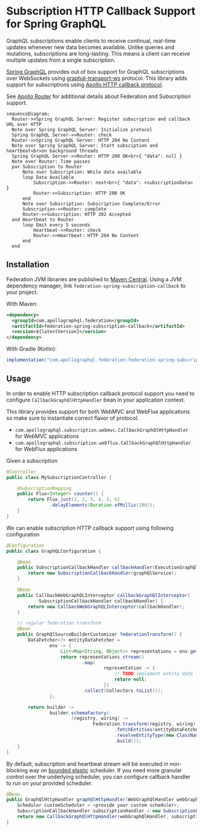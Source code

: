 # Subscription HTTP Callback Support for Spring GraphQL

GraphQL subscriptions enable clients to receive continual, real-time updates whenever new data becomes available. Unlike
queries and mutations, subscriptions are long-lasting. This means a client can receive multiple updates from a single subscription.

[Spring GraphQL](https://docs.spring.io/spring-graphql/reference/) provides out of box support for GraphQL subscriptions
over WebSockets using [graphql-transport-ws](https://github.com/enisdenjo/graphql-ws) protocol. This library adds support
for subscriptions using [Apollo HTTP callback protocol](https://www.apollographql.com/docs/router/executing-operations/subscription-callback-protocol).

See [Apollo Router](https://www.apollographql.com/docs/router/executing-operations/subscription-support) for additional
details about Federation and Subscription support.

```mermaid
sequenceDiagram;
  Router->>Spring GraphQL Server: Register subscription and callback URL over HTTP
  Note over Spring GraphQL Server: Initialize protocol
  Spring GraphQL Server->>Router: check
  Router->>Spring GraphQL Server: HTTP 204 No Content
  Note over Spring GraphQL Server: Start subsciption and heartbeat<br>on background threads
  Spring GraphQL Server->>Router: HTTP 200 OK<br>{ "data": null }
  Note over Router: Time passes
  par Subscription to Router
      Note over Subscription: While data available
      loop Data Available
          Subscription->>Router: next<br>{ "data": <subscriptionData> }
          Router->>Subscription: HTTP 200 OK
      end
      Note over Subscription: Subscription Complete/Error
      Subscription->>Router: complete
      Router->>Subscription: HTTP 202 Accepted
  and Heartbeat to Router
      loop Emit every 5 seconds
          Heartbeat->>Router: check
          Router->>Heartbeat: HTTP 204 No Content
      end
  end
```

## Installation

Federation JVM libraries are published to [Maven Central](https://central.sonatype.com/artifact/com.apollographql.federation/federation-spring-subscription-callback).
Using a JVM dependency manager, link `federation-spring-subscription-callback` to your project.

With Maven:

```xml
<dependency>
  <groupId>com.apollographql.federation</groupId>
  <artifactId>federation-spring-subscription-callback</artifactId>
  <version>${latestVersion}</version>
</dependency>
```

With Gradle (Kotlin):

```groovy
implementation("com.apollographql.federation:federation-spring-subscription-callback:$latestVersion")
```

## Usage

In order to enable HTTP subscription callback protocol support you need to configure `CallbackGraphQlHttpHandler` bean in your
application context.

This library provides support for both WebMVC and WebFlux applications so make sure to instantiate correct flavor of protocol.

* `com.apollographql.subscription.webmvc.CallbackGraphQlHttpHandler` for WebMVC applications
* `com.apollographql.subscription.webflux.CallbackGraphQlHttpHandler` for WebFlux applications

Given a subscription

```java
@Controller
public class MySubscriptionController {

    @SubscriptionMapping
    public Flux<Integer> counter() {
        return Flux.just(1, 2, 3, 4, 5, 6)
                .delayElements(Duration.ofMillis(200));
    }
}
```

We can enable subscription HTTP callback support using following configuration

```java
@Configuration
public class GraphQLConfiguration {

    @Bean
    public SubscriptionCallbackHandler callbackHandler(ExecutionGraphQlService graphQlService) {
        return new SubscriptionCallbackHandler(graphQlService);
    }

    @Bean
    public CallbackWebGraphQLInterceptor callbackGraphQlInterceptor(
            SubscriptionCallbackHandler callbackHandler) {
        return new CallbackWebGraphQLInterceptor(callbackHandler);
    }

    // regular federation transform
    @Bean
    public GraphQlSourceBuilderCustomizer federationTransform() {
        DataFetcher<?> entityDataFetcher =
                env -> {
                    List<Map<String, Object>> representations = env.getArgument(_Entity.argumentName);
                    return representations.stream()
                            .map(
                                    representation -> {
                                        // TODO implement entity data fetcher logic here
                                        return null;
                                    })
                            .collect(Collectors.toList());
                };

        return builder ->
                builder.schemaFactory(
                        (registry, wiring) ->
                                Federation.transform(registry, wiring)
                                        .fetchEntities(entityDataFetcher)
                                        .resolveEntityType(new ClassNameTypeResolver())
                                        .build());
    }
}
```

By default, subscription and heartbeat stream will be executed in non-blocking way on [bounded elastic](https://projectreactor.io/docs/core/release/api/reactor/core/scheduler/Schedulers.html#boundedElastic--)
scheduler. If you need more granular control over the underlying scheduler, you can configure callback handler to run on
your provided scheduler.

```java
@Bean
public GraphQlHttpHandler graphQlHttpHandler(WebGraphQlHandler webGraphQlHandler) {
    Scheduler customScheduler = <provide your custom scheduler>;
    SubscriptionCallbackHandler subscriptionHandler = new SubscriptionCallbackHandler(webGraphQlHandler, customScheduler);
    return new CallbackGraphQlHttpHandler(webGraphQlHandler, subscriptionHandler);
}
```

